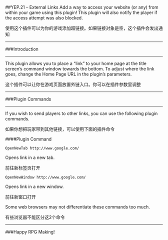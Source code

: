 ##YEP.21 – External Links
Add a way to access your website (or any) from within your game using this plugin! This plugin will also notify the player if the access attempt was also blocked.

使用这个插件可以为你的游戏添加超链接。如果链接对象是空，这个插件会发出通知

***
###Introduction
***

This plugin allows you to place a “link” to your home page at the title screen’s command window towards the bottom. To adjust where the link goes, change the Home Page URL in the plugin’s parameters.

这个插件可以让你在游戏页面放置外链入口。你可以在插件参数里调整

***
###Plugin Commands
***

If you wish to send players to other links, you can use the following plugin commands.

如果你想把玩家带到其他链接，可以使用下面的插件命令

####Plugin Command

	OpenNewTab http://www.google.com/
Opens link in a new tab.

前往新标签页打开

	OpenNewWindow http://www.google.com/
Opens link in a new window.

前往新窗口打开

Some web browsers may not differentiate these commands too much.

有些浏览器不能区分这2个命令

***
###Happy RPG Making!